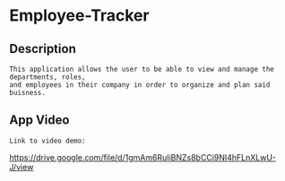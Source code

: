 # Employee-Tracker

## Description
```
This application allows the user to be able to view and manage the departments, roles,
and employees in their company in order to organize and plan said buisness.
```




## App Video
```
Link to video demo:
```
https://drive.google.com/file/d/1gmAm6RuIiBNZs8bCCi9NI4hFLnXLwU-J/view